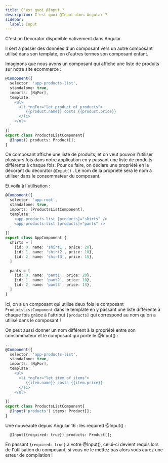 ```yaml
---
title: C'est quoi @Input ?
description: C'est quoi @Input dans Angular ?
sidebar:
  label: Input
---
```



C'est un Decorator disponible nativement dans Angular.

Il sert à passer des données d'un composant vers un autre composant utilisé dans son template, en d'autres termes son composant enfant.

Imaginons que nous avons un composant qui affiche une liste de produits sur notre site ecommerce :

```typescript
@Component({
  selector: 'app-products-list',
  standalone: true,
  imports: [NgFor],
  template: `
    <ul>
      <li *ngFor="let product of products">
         {{product.name}} costs {{product.price}}
      </li>
    </ul>
  `
})
export class ProductsListComponent{
  @Input() products: Product[];
}
```

Ce composant affiche une liste de produits, et on veut pouvoir l'utiliser plusieurs fois dans notre application en y passant une liste de produits différents à chaque fois. Pour ce faire, on déclare une propriété en la décorant du decorator  `@Input()`  . Le nom de la propriété sera le nom à utiliser dans le consommateur du composant.

Et voilà à l'utilisation :

```typescript
@Component({
  selector: 'app-root',
  standalone: true,
  imports: [ProductsListComponent],
  template: `
    <app-products-list [products]="shirts" />
    <app-products-list [products]="pants" />
  `
})
export class AppComponent {
  shirts = [
    {id: 0, name: 'shirt1', price: 20},
    {id: 1, name: 'shirt2', price: 10},
    {id: 2, name: 'shirt3', price: 15},
  ]

  pants = [
    {id: 0, name: 'pant1', price: 20},
    {id: 1, name: 'pant2', price: 10},
    {id: 2, name: 'pant3', price: 15},
  ]
}
```

Ici, on a un composant qui utilise deux fois le composant `ProductsListComponent` dans le template en y passant une liste différente à chaque fois grâce à l'attribut `[products]` qui correspond au nom qu'on a utilisé dans le composant ! 

On peut aussi  donner un nom différent à la propriété entre son consommateur et le composant qui porte le @Input() :
```typescript
...
@Component({
  selector: 'app-products-list',
  standalone: true,
  imports: [NgFor],
  template: `
    <ul>
      <li *ngFor="let item of items">
         {{item.name}} costs {{item.price}}
      </li>
    </ul>
  `
})
export class ProductsListComponent{
  @Input('products') items: Product[];
}
```

Une nouveauté depuis Angular 16 : les required  @Input()  :

```
  @Input({required: true}) products: Product[];
```

En passant  `{required: true}` à votre @Input(), celui-ci devient requis lors de l'utilisation du composant, si vous ne le mettez pas alors vous aurez une erreur de compilation !